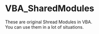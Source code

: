 # VBA_SharedModules

These are original Shread Modules in VBA.<br>
You can use them in a lot of situations.
